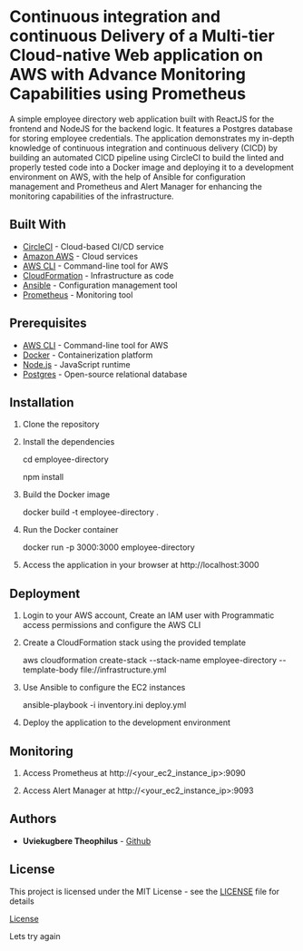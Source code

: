 
# Continuous integration and continuous Delivery of a Multi-tier Cloud-native Web application on AWS with Advance Monitoring Capabilities using Prometheus

A simple employee directory web application built with ReactJS for the frontend and NodeJS for the backend logic. It features a Postgres database for storing employee credentials. The application demonstrates my in-depth knowledge of continuous integration and continuous delivery (CICD) by building an automated CICD pipeline using CircleCI to build the linted and properly tested code into a Docker image and deploying it to a development environment on AWS, with the help of Ansible for configuration management and Prometheus and Alert Manager for enhancing the monitoring capabilities of the infrastructure.

## Built With
- [CircleCI](https://circleci.com/) - Cloud-based CI/CD service
- [Amazon AWS](https://aws.amazon.com/) - Cloud services
- [AWS CLI](https://aws.amazon.com/cli/) - Command-line tool for AWS
- [CloudFormation](https://aws.amazon.com/cloudformation/) - Infrastructure as code
- [Ansible](https://www.ansible.com/) - Configuration management tool
- [Prometheus](https://prometheus.io/) - Monitoring tool

## Prerequisites
- [AWS CLI](https://aws.amazon.com/cli/) - Command-line tool for AWS
- [Docker](https://www.docker.com/) - Containerization platform
- [Node.js](https://nodejs.org/) - JavaScript runtime
- [Postgres](https://www.postgresql.org/) - Open-source relational database

## Installation
1. Clone the repository

2. Install the dependencies

   cd employee-directory

   npm install


3. Build the Docker image

    docker build -t employee-directory .
 

4. Run the Docker container


   docker run -p 3000:3000 employee-directory
   

5. Access the application in your browser at http://localhost:3000

## Deployment
1. Login to your AWS account, Create an IAM user with Programmatic access permissions and configure the AWS CLI

2. Create a CloudFormation stack using the provided template
   
   aws cloudformation create-stack --stack-name employee-directory --template-body file://infrastructure.yml

3. Use Ansible to configure the EC2 instances
    
    ansible-playbook -i inventory.ini deploy.yml

4. Deploy the application to the development environment


## Monitoring
1. Access Prometheus at http://<your_ec2_instance_ip>:9090

2. Access Alert Manager at http://<your_ec2_instance_ip>:9093

## Authors

* **Uviekugbere Theophilus** - [Github](https://github.com/CloudKnightOps)

## License

This project is licensed under the MIT License - see the [LICENSE](LICENSE) file for details




[License](LICENSE.md)

Lets try again 
